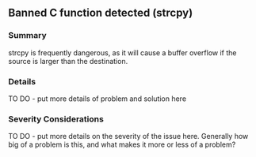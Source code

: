 ## Banned C function detected (strcpy)

### Summary
strcpy is frequently dangerous, as it will cause a buffer overflow if the source is larger than the destination.

### Details
TO DO - put more details of problem and solution here

### Severity Considerations
TO DO - put more details on the severity of the issue here.  Generally how big of a problem is this, and what makes it more or less of a problem?

